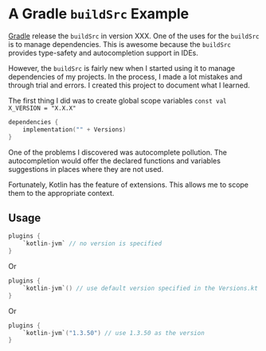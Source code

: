 # A Gradle `buildSrc` Example

[Gradle][gradle] release the `buildSrc` in version XXX.
One of the uses for the `buildSrc` is to manage dependencies.
This is awesome because the `buildSrc` provides type-safety and autocompletion support in IDEs.

However, the `buildSrc` is fairly new when I started using it to manage dependencies of my projects.
In the process, I made a lot mistakes and through trial and errors.
I created this project to document what I learned.

The first thing I did was to create global scope variables `const val X_VERSION = "X.X.X"`

```kotlin
dependencies {
    implementation("" + Versions)
}
```

One of the problems I discovered was autocomplete pollution. The autocompletion would offer the declared functions and variables suggestions in places where they are not used.

Fortunately, Kotlin has the feature of extensions. This allows me to scope them to the appropriate context.

[gradle]: https://gradle.org/

## Usage

```kotlin
plugins {
    `kotlin-jvm` // no version is specified
}
```

Or

```kotlin
plugins {
    `kotlin-jvm`() // use default version specified in the Versions.kt file
}
```

Or

```kotlin
plugins {
    `kotlin-jvm`("1.3.50") // use 1.3.50 as the version
}
```
